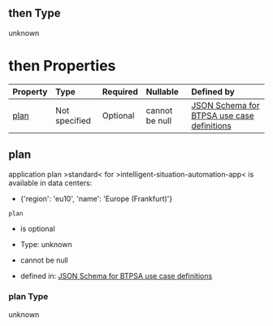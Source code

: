 ## then Type

unknown

# then Properties

| Property      | Type          | Required | Nullable       | Defined by                                                                                                                                                                                                                                      |
| :------------ | :------------ | :------- | :------------- | :---------------------------------------------------------------------------------------------------------------------------------------------------------------------------------------------------------------------------------------------- |
| [plan](#plan) | Not specified | Optional | cannot be null | [JSON Schema for BTPSA use case definitions](btpsa-usecase-properties-services-items-allof-2-then-allof-24-then-allof-2-then-properties-plan.md "undefined#/properties/services/items/allOf/2/then/allOf/24/then/allOf/2/then/properties/plan") |

## plan

application plan >standard< for >intelligent-situation-automation-app< is available in data centers:

*   {'region': 'eu10', 'name': 'Europe (Frankfurt)'}

`plan`

*   is optional

*   Type: unknown

*   cannot be null

*   defined in: [JSON Schema for BTPSA use case definitions](btpsa-usecase-properties-services-items-allof-2-then-allof-24-then-allof-2-then-properties-plan.md "undefined#/properties/services/items/allOf/2/then/allOf/24/then/allOf/2/then/properties/plan")

### plan Type

unknown
